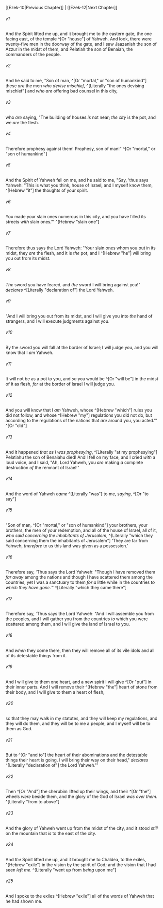 ﻿---
aliases:
  - Ezekiel 11
---

[[Ezek-10|Previous Chapter]] | [[Ezek-12|Next Chapter]]

###### v1
And _the_ Spirit lifted me up, and it brought me to the eastern gate, the one facing east, of the temple ^[Or "house"] of Yahweh. And look, there were twenty-five men in the doorway of the gate, and I saw Jaazaniah the son of Azzur in the midst of them, and Pelatiah the son of Benaiah, the commanders of the people.

###### v2
And he said to me, "Son of man, ^[Or "mortal," or "son of humankind"] these _are_ the men _who devise mischief_, ^[Literally "the ones devising mischief"] and _who are_ offering bad counsel in this city,

###### v3
who _are_ saying, "The building of houses _is_ not near; _the city_ is the pot, and we _are_ the flesh.

###### v4
Therefore prophesy against them! Prophesy, son of man!" ^[Or "mortal," or "son of humankind"]

###### v5
And the Spirit of Yahweh fell on me, and he said to me, "Say, 'thus says Yahweh: "This is what you think, house of Israel, and I myself know them, ^[Hebrew "it"] the thoughts of your spirit.

###### v6
You made your slain ones numerous in this city, and you have filled its streets _with_ slain ones."' ^[Hebrew "slain one"]

###### v7
Therefore thus says the Lord Yahweh: "Your slain ones whom you put in its midst, they _are_ the flesh, and it is _the_ pot, and I ^[Hebrew "he"] will bring you out from its midst.

###### v8
_The_ sword you have feared, and _the_ sword I will bring against you!" _declares_ ^[Literally "declaration of"] the Lord Yahweh.

###### v9
"And I will bring you out from its midst, and I will give you into _the_ hand of strangers, and I will execute judgments against you.

###### v10
By the sword you will fall at the border of Israel; I will judge you, and you will know that I _am_ Yahweh.

###### v11
It will not be as a pot to you, and _so_ you would be ^[Or "will be"] in the midst of it as flesh, _for_ at the border of Israel I will judge you.

###### v12
And you will know that I _am_ Yahweh, whose ^[Hebrew "which"] rules you did not follow, and whose ^[Hebrew "my"] regulations you did not do, but according to the regulations of the nations that _are_ around you, you acted."' ^[Or "did"]

###### v13
And it happened _that_ _as I was prophesying_, ^[Literally "at my prophesying"] Pelatiahu the son of Benaiahu died! And I fell on my face, and I cried _with_ a loud voice, and I said, "Ah, Lord Yahweh, you _are_ making _a_ complete destruction _of_ the remnant of Israel!"

###### v14
And the word of Yahweh _came_ ^[Literally "was"] to me, _saying_, ^[Or "to say"]

###### v15
"Son of man, ^[Or "mortal," or "son of humankind"] your brothers, your brothers, the men of your redemption, and all of the house of Israel, all of it, _who said concerning the inhabitants of Jerusalem_, ^[Literally "which they said concerning them the inhabitants of Jerusalem"] 'They are far from Yahweh, _therefore_ to us this land was given as a possession.'

###### v16
Therefore say, 'Thus says the Lord Yahweh: "Though I have removed them _far away_ among the nations and though I have scattered them among the countries, yet I was a sanctuary to them _for a_ little while in the countries _to which they have gone_.'" ^[Literally "which they came there"]

###### v17
Therefore say, 'Thus says the Lord Yahweh: "And I will assemble you from the peoples, and I will gather you from the countries _to_ which you were scattered among them, and I will give the land of Israel to you.

###### v18
And _when_ they come there, then they will remove all of its vile idols and all of its detestable things from it.

###### v19
And I will give to them one heart, and a new spirit I will give ^[Or "put"] in their inner parts. And I will remove their ^[Hebrew "the"] heart of stone from their body, and I will give to them a heart of flesh,

###### v20
so that they may walk in my statutes, and they will keep my regulations, and they will do them, and they will be to me a people, and I myself will be to them as God.

###### v21
But to ^[Or "and to"] the heart of their abominations and the detestable things their heart is going. I will bring their way on their head," _declares_ ^[Literally "declaration of"] the Lord Yahweh.'"

###### v22
Then ^[Or "And"] the cherubim lifted up their wings, and their ^[Or "the"] wheels _were_ beside them, and the glory of the God of Israel _was over them_. ^[Literally "from to above"]

###### v23
And the glory of Yahweh went up from the midst of the city, and it stood _still_ on the mountain that _is_ to the east of the city.

###### v24
And _the_ Spirit lifted me up, and it brought me to Chaldea, to the exiles, ^[Hebrew "exile"] in the vision by the spirit of God; and the vision that I had seen _left me_. ^[Literally "went up from _being_ upon me"]

###### v25
And I spoke to the exiles ^[Hebrew "exile"] all of the words of Yahweh that he had shown me.